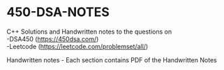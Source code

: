 # 450-DSA-NOTES
C++ Solutions and Handwritten notes to the questions on 
<br>
  -DSA450 (https://450dsa.com/)
  <br>
  -Leetcode (https://leetcode.com/problemset/all/) 
  
Handwritten notes - Each section contains PDF of the Handwritten Notes
